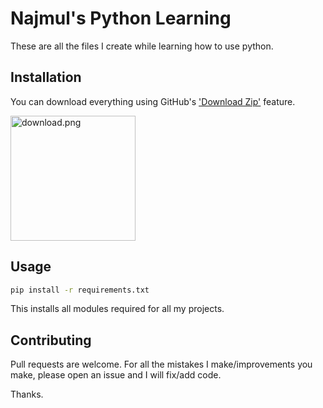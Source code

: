 # Najmul's Python Learning

These are all the files I create while learning how to use python.

## Installation

You can download everything using GitHub's ['Download Zip'](https://github.com/Najmul190/PythonLearning/archive/refs/heads/main.zip) feature.


<img align="center" src="https://cdn.upload.systems/uploads/j3vzkZ5T.png" alt="download.png" width="200" /> 

## Usage

```bash
pip install -r requirements.txt
```

This installs all modules required for all my projects.

## Contributing
Pull requests are welcome. For all the mistakes I make/improvements you make, please open an issue and I will fix/add code.

Thanks.
